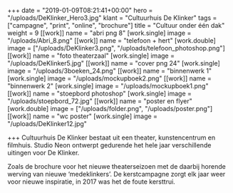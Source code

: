 +++
date = "2019-01-09T08:21:41+00:00"
hero = "/uploads/DeKlinker_Hero3.jpg"
klant = "Cultuurhuis De Klinker"
tags = ["campagne", "print", "online", "brochure"]
title = "Cultuur onder één dak"
weight = 9
[[work]]
name = "abri png 8"
[work.single]
image = "/uploads/Abri_8.png"
[[work]]
name = "telefoon + hert"
[work.double]
image = ["/uploads/DeKlinker3.png", "/uploads/telefoon_photoshop.png"]
[[work]]
name = "foto theaterzaal"
[work.single]
image = "/uploads/DeKlinker5.jpg"
[[work]]
name = "cover png 24"
[work.single]
image = "/uploads/3boeken_24.png"
[[work]]
name = "binnenwerk 1"
[work.single]
image = "/uploads/mockupboek2.png"
[[work]]
name = "binnenwerk 2"
[work.single]
image = "/uploads/mockupboek1.png"
[[work]]
name = "stoepbord photoshop"
[work.single]
image = "/uploads/stoepbord_72.jpg"
[[work]]
name = "poster en flyer"
[work.double]
image = ["/uploads/folder.png", "/uploads/poster.png"]
[[work]]
name = "wc poster"
[work.single]
image = "/uploads/DeKlinker12.jpg"

+++
Cultuurhuis De Klinker bestaat uit een theater, kunstencentrum en filmhuis. Studio Neon ontwerpt gedurende het hele jaar verschillende uitingen voor De Klinker.

Zoals de brochure voor het nieuwe theaterseizoen met de daarbij horende werving van nieuwe ‘medeklinkers’. De kerstcampagne zorgt elk jaar weer voor nieuwe inspiratie, in 2017 was het de foute kersttrui.